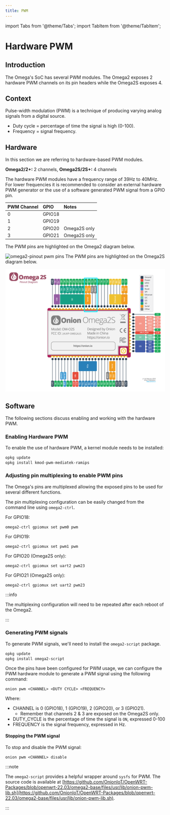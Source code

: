 ```yaml
---
title: PWM
---
```


import Tabs from '@theme/Tabs';
import TabItem from '@theme/TabItem';

# Hardware PWM

## Introduction
The Omega's SoC has several PWM modules. The Omega2 exposes 2 hardware PWM channels on its pin headers while the Omega2S exposes 4.

## Context
Pulse-width modulation (PWM) is a technique of producing varying analog signals from a digital source.
- Duty cycle = percentage of time the signal is high (0-100).
- Frequency = signal frequency.

## Hardware
In this section we are referring to hardware-based PWM modules.

**Omega2/2+:** 2 channels, **Omega2S/2S+:** 4 channels

The hardware PWM modules have a frequency range of 39Hz to 40MHz. For lower frequencies it is recommended to consider an external hardware PWM generator or the use of a software generated PWM signal from a GPIO pin.

| PWM Channel | GPIO   | Notes        |
| :---------- | :----- | :----------- |
| 0           | GPIO18 |              |
| 1           | GPIO19 |              |
| 2           | GPIO20 | Omega2S only |
| 3           | GPIO21 | Omega2S only |

<Tabs>
	<TabItem value="omega2" label="Omega2" default>
	The PWM pins are highlighted on the Omega2 diagram below.

![omega2-pinout pwm pins](/assets/omega2-pinout-pwm-highlights.png)
	</TabItem>
	<TabItem value="omega2s" label="Omega2S">
	The PWM pins are highlighted on the Omega2S diagram below.

![omega2s-pinout pwm pins](./assets/omega2s-pinout-pwm-highlights.png)
	</TabItem>
</Tabs>

## Software
The following sections discuss enabling and working with the hardware PWM.

### Enabling Hardware PWM
To enable the use of hardware PWM, a kernel module needs to be installed:
```
opkg update   
opkg install kmod-pwm-mediatek-ramips
```

### Adjusting pin multiplexing to enable PWM pins
The Omega's pins are multiplexed allowing the exposed pins to be used for several different functions.

The pin multiplexing configuration can be easily changed from the command line using `omega2-ctrl`.

For GPIO18:
```
omega2-ctrl gpiomux set pwm0 pwm
```

For GPIO19:
```
omega2-ctrl gpiomux set pwm1 pwm
```

For GPIO20 (Omega2S only):
```
omega2-ctrl gpiomux set uart2 pwm23
```

For GPIO21 (Omega2S only):
```
omega2-ctrl gpiomux set uart2 pwm23
```

:::info

The multiplexing configuration will need to be repeated after each reboot of the Omega2.

:::

### Generating PWM signals
To generate PWM signals, we'll need to install the `omega2-script` package.
```
opkg update
opkg install omega2-script
```

Once the pins have been configured for PWM usage, we can configure the PWM hardware module to generate a PWM signal using the following command:
```
onion pwm <CHANNEL> <DUTY CYCLE> <FREQUENCY>
```

Where:

- CHANNEL is 0 (GPIO18), 1 (GPIO19), 2 (GPIO20), or 3 (GPIO21).
	- Remember that channels 2 & 3 are exposed on the Omega2S only.
- DUTY_CYCLE is the percentage of time the signal is `ON`, expressed 0-100
- FREQUENCY is the signal frequency, expressed in Hz.

#### Stopping the PWM signal
To stop and disable the PWM signal:
```
onion pwm <CHANNEL> disable
```

:::note

The `omega2-script` provides a helpful wrapper around `sysfs` for PWM. The source code is available at [https://github.com/OnionIoT/OpenWRT-Packages/blob/openwrt-22.03/omega2-base/files/usr/lib/onion-pwm-lib.sh](https://github.com/OnionIoT/OpenWRT-Packages/blob/openwrt-22.03/omega2-base/files/usr/lib/onion-pwm-lib.sh). 

:::

